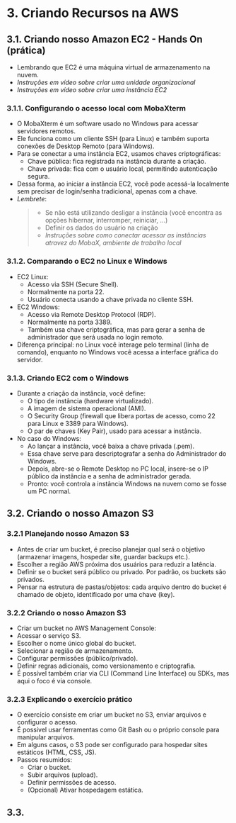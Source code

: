 # 3.	Criando Recursos na AWS
## 3.1. Criando nosso Amazon EC2 - Hands On (prática)
- Lembrando que EC2 é uma máquina virtual de armazenamento na nuvem.  
- *Instruções em vídeo sobre criar uma unidade organizacional*
- *Instruções em vídeo sobre criar uma instância EC2*

### 3.1.1. Configurando o acesso local com MobaXterm
- O MobaXterm é um software usado no Windows para acessar servidores remotos.  
- Ele funciona como um cliente SSH (para Linux) e também suporta conexões de Desktop Remoto (para Windows).  
- Para se conectar a uma instância EC2, usamos chaves criptográficas:  
  - Chave pública: fica registrada na instância durante a criação.  
  - Chave privada: fica com o usuário local, permitindo autenticação segura.  
- Dessa forma, ao iniciar a instância EC2, você pode acessá-la localmente sem precisar de login/senha tradicional, apenas com a chave.  
- *Lembrete*:  
  > - Se não está utilizando desligar a instância (você encontra as opções hibernar, interromper, reiniciar, ...)  
  > - Definir os dados do usuário na criação
  > - *Instruções sobre como conectar acessar as instâncias atravez do MobaX, ambiente de trabalho local*  

### 3.1.2. Comparando o EC2 no Linux e Windows
- EC2 Linux:  
  - Acesso via SSH (Secure Shell).  
  - Normalmente na porta 22.  
  - Usuário conecta usando a chave privada no cliente SSH.  
- EC2 Windows:  
  - Acesso via Remote Desktop Protocol (RDP).  
  - Normalmente na porta 3389.  
  - Também usa chave criptográfica, mas para gerar a senha de administrador que será usada no login remoto.  
- Diferença principal: no Linux você interage pelo terminal (linha de comando), enquanto no Windows você acessa a interface gráfica do servidor.  

### 3.1.3. Criando EC2 com o Windows
- Durante a criação da instância, você define:
  - O tipo de instância (hardware virtualizado).
  - A imagem de sistema operacional (AMI).
  - O Security Group (firewall que libera portas de acesso, como 22 para Linux e 3389 para Windows).
  - O par de chaves (Key Pair), usado para acessar a instância.
- No caso do Windows:
  - Ao lançar a instância, você baixa a chave privada (.pem).
  - Essa chave serve para descriptografar a senha do Administrador do Windows.
  - Depois, abre-se o Remote Desktop no PC local, insere-se o IP público da instância e a senha de administrador gerada.
  - Pronto: você controla a instância Windows na nuvem como se fosse um PC normal.
  
## 3.2. Criando o nosso Amazon S3
### 3.2.1 Planejando nosso Amazon S3  
- Antes de criar um bucket, é preciso planejar qual será o objetivo (armazenar imagens, hospedar site, guardar backups etc.).  
- Escolher a região AWS próxima dos usuários para reduzir a latência.  
- Definir se o bucket será público ou privado. Por padrão, os buckets são privados.  
- Pensar na estrutura de pastas/objetos: cada arquivo dentro do bucket é chamado de objeto, identificado por uma chave (key).  

### 3.2.2 Criando o nosso Amazon S3  
- Criar um bucket no AWS Management Console:  
- Acessar o serviço S3.  
- Escolher o nome único global do bucket.  
- Selecionar a região de armazenamento.  
- Configurar permissões (público/privado).  
- Definir regras adicionais, como versionamento e criptografia.  
- É possível também criar via CLI (Command Line Interface) ou SDKs, mas aqui o foco é via console.  

### 3.2.3 Explicando o exercício prático  
- O exercício consiste em criar um bucket no S3, enviar arquivos e configurar o acesso.  
- É possível usar ferramentas como Git Bash ou o próprio console para manipular arquivos.  
- Em alguns casos, o S3 pode ser configurado para hospedar sites estáticos (HTML, CSS, JS).  
- Passos resumidos:  
  - Criar o bucket.  
  - Subir arquivos (upload).  
  - Definir permissões de acesso.  
  - (Opcional) Ativar hospedagem estática.  

## 3.3. 



